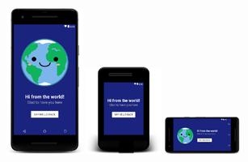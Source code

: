 <div align="center"><img src="https://raw.githubusercontent.com/r4dixx/LiterallyHelloWorld/master/Screenshots/layout-2018-02-14-002542.png" width="30%"></img> <img src="https://raw.githubusercontent.com/r4dixx/LiterallyHelloWorld/master/Screenshots/layout-2018-02-14-002703.png" width="30%"></img> <img src="https://raw.githubusercontent.com/r4dixx/LiterallyHelloWorld/master/Screenshots/layout-2018-02-14-002754.png" width="30%"></img></div>
